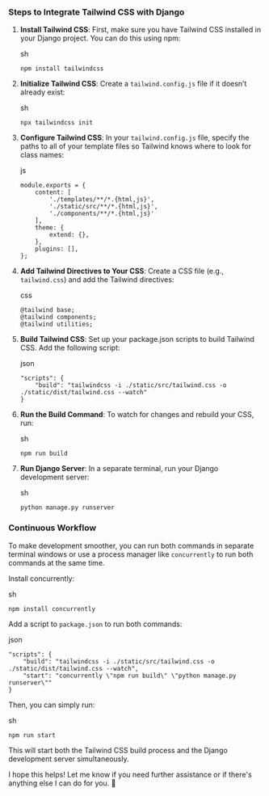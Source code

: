 
### Steps to Integrate Tailwind CSS with Django

1. **Install Tailwind CSS**: First, make sure you have Tailwind CSS installed in your Django project. You can do this using npm:
    
    sh
    
    ```
    npm install tailwindcss
    ```
    
2. **Initialize Tailwind CSS**: Create a `tailwind.config.js` file if it doesn’t already exist:
    
    sh
    
    ```
    npx tailwindcss init
    ```
    
3. **Configure Tailwind CSS**: In your `tailwind.config.js` file, specify the paths to all of your template files so Tailwind knows where to look for class names:
    
    js
    
    ```
    module.exports = {
        content: [
            './templates/**/*.{html,js}',
            './static/src/**/*.{html,js}',
            './components/**/*.{html,js}'
        ],
        theme: {
            extend: {},
        },
        plugins: [],
    };
    ```
    
4. **Add Tailwind Directives to Your CSS**: Create a CSS file (e.g., `tailwind.css`) and add the Tailwind directives:
    
    css
    
    ```
    @tailwind base;
    @tailwind components;
    @tailwind utilities;
    ```
    
5. **Build Tailwind CSS**: Set up your package.json scripts to build Tailwind CSS. Add the following script:
    
    json
    
    ```
    "scripts": {
        "build": "tailwindcss -i ./static/src/tailwind.css -o ./static/dist/tailwind.css --watch"
    }
    ```
    
6. **Run the Build Command**: To watch for changes and rebuild your CSS, run:
    
    sh
    
    ```
    npm run build
    ```
    
7. **Run Django Server**: In a separate terminal, run your Django development server:
    
    sh
    
    ```
    python manage.py runserver
    ```
    

### Continuous Workflow

To make development smoother, you can run both commands in separate terminal windows or use a process manager like `concurrently` to run both commands at the same time.

Install concurrently:

sh

```
npm install concurrently
```

Add a script to `package.json` to run both commands:

json

```
"scripts": {
    "build": "tailwindcss -i ./static/src/tailwind.css -o ./static/dist/tailwind.css --watch",
    "start": "concurrently \"npm run build\" \"python manage.py runserver\""
}
```

Then, you can simply run:

sh

```
npm run start
```

This will start both the Tailwind CSS build process and the Django development server simultaneously.

I hope this helps! Let me know if you need further assistance or if there's anything else I can do for you. 🚀